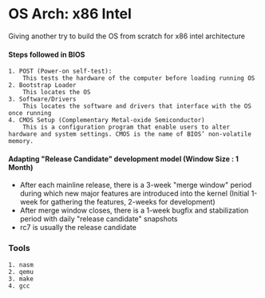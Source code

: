 # OS  Arch: x86 Intel

Giving another try to build the OS from scratch for x86 intel architecture

#### Steps followed in BIOS

	1. POST (Power-on self-test):
		This tests the hardware of the computer before loading running OS
	2. Bootstrap Loader
		This locates the OS
	3. Software/Drivers
		This locates the software and drivers that interface with the OS once running
	4. CMOS Setup (Complementary Metal-oxide Semiconductor)
		This is a configuration program that enable users to alter hardware and system settings. CMOS is the name of BIOS’ non-volatile memory.


#### Adapting "Release Candidate" development model (Window Size : 1 Month)
 - After each mainline release, there is a 3-week "merge window" period during which new major
   features are introduced into the kernel (Initial 1-week for gathering the features, 2-weeks for development)
 - After merge window closes, there is a 1-week bugfix and stabilization period with daily "release candidate" snapshots
 - rc7 is usually the release candidate

### Tools

	1. nasm
	2. qemu
	3. make
	4. gcc
